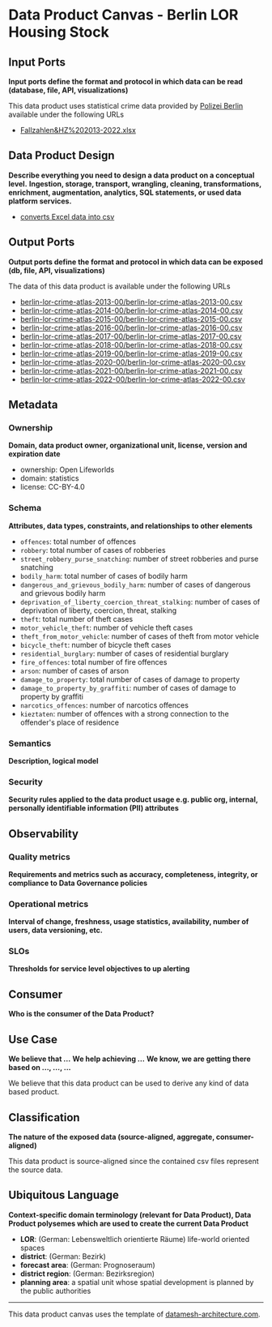 # Data Product Canvas - Berlin LOR Housing Stock

## Input Ports

**Input ports define the format and protocol in which data can be read (database, file, API, visualizations)**

This data product uses statistical crime data provided
by [Polizei Berlin](https://daten.berlin.de/datensaetze/kriminalit%C3%A4tsatlas-berlin/) available under the following
URLs

* [Fallzahlen&HZ%202013-2022.xlsx](https://www.kriminalitaetsatlas.berlin.de/K-Atlas/bezirke/Fallzahlen&HZ%202013-2022.xlsx)

## Data Product Design

**Describe everything you need to design a data product on a conceptual level.**
**Ingestion, storage, transport, wrangling, cleaning, transformations, enrichment, augmentation, analytics, SQL
statements, or used data platform services.**

* [converts Excel data into csv](../lib/transform/data_csv_converter.py)

## Output Ports

**Output ports define the format and protocol in which data can be exposed (db, file, API, visualizations)**

The data of this data product is available under the following URLs

* [berlin-lor-crime-atlas-2013-00/berlin-lor-crime-atlas-2013-00.csv](https://raw.githubusercontent.com/open-lifeworlds/open-lifeworlds-data-product-berlin-lor-crime-atlas-source-aligned/main/data/berlin-lor-crime-atlas-2013-00/berlin-lor-crime-atlas-2013-00.csv)
* [berlin-lor-crime-atlas-2014-00/berlin-lor-crime-atlas-2014-00.csv](https://raw.githubusercontent.com/open-lifeworlds/open-lifeworlds-data-product-berlin-lor-crime-atlas-source-aligned/main/data/berlin-lor-crime-atlas-2014-00/berlin-lor-crime-atlas-2014-00.csv)
* [berlin-lor-crime-atlas-2015-00/berlin-lor-crime-atlas-2015-00.csv](https://raw.githubusercontent.com/open-lifeworlds/open-lifeworlds-data-product-berlin-lor-crime-atlas-source-aligned/main/data/berlin-lor-crime-atlas-2015-00/berlin-lor-crime-atlas-2015-00.csv)
* [berlin-lor-crime-atlas-2016-00/berlin-lor-crime-atlas-2016-00.csv](https://raw.githubusercontent.com/open-lifeworlds/open-lifeworlds-data-product-berlin-lor-crime-atlas-source-aligned/main/data/berlin-lor-crime-atlas-2016-00/berlin-lor-crime-atlas-2016-00.csv)
* [berlin-lor-crime-atlas-2017-00/berlin-lor-crime-atlas-2017-00.csv](https://raw.githubusercontent.com/open-lifeworlds/open-lifeworlds-data-product-berlin-lor-crime-atlas-source-aligned/main/data/berlin-lor-crime-atlas-2017-00/berlin-lor-crime-atlas-2017-00.csv)
* [berlin-lor-crime-atlas-2018-00/berlin-lor-crime-atlas-2018-00.csv](https://raw.githubusercontent.com/open-lifeworlds/open-lifeworlds-data-product-berlin-lor-crime-atlas-source-aligned/main/data/berlin-lor-crime-atlas-2018-00/berlin-lor-crime-atlas-2018-00.csv)
* [berlin-lor-crime-atlas-2019-00/berlin-lor-crime-atlas-2019-00.csv](https://raw.githubusercontent.com/open-lifeworlds/open-lifeworlds-data-product-berlin-lor-crime-atlas-source-aligned/main/data/berlin-lor-crime-atlas-2019-00/berlin-lor-crime-atlas-2019-00.csv)
* [berlin-lor-crime-atlas-2020-00/berlin-lor-crime-atlas-2020-00.csv](https://raw.githubusercontent.com/open-lifeworlds/open-lifeworlds-data-product-berlin-lor-crime-atlas-source-aligned/main/data/berlin-lor-crime-atlas-2020-00/berlin-lor-crime-atlas-2020-00.csv)
* [berlin-lor-crime-atlas-2021-00/berlin-lor-crime-atlas-2021-00.csv](https://raw.githubusercontent.com/open-lifeworlds/open-lifeworlds-data-product-berlin-lor-crime-atlas-source-aligned/main/data/berlin-lor-crime-atlas-2021-00/berlin-lor-crime-atlas-2021-00.csv)
* [berlin-lor-crime-atlas-2022-00/berlin-lor-crime-atlas-2022-00.csv](https://raw.githubusercontent.com/open-lifeworlds/open-lifeworlds-data-product-berlin-lor-crime-atlas-source-aligned/main/data/berlin-lor-crime-atlas-2022-00/berlin-lor-crime-atlas-2022-00.csv)

## Metadata

### Ownership

**Domain, data product owner, organizational unit, license, version and expiration date**

* ownership: Open Lifeworlds
* domain: statistics
* license: CC-BY-4.0

### Schema

**Attributes, data types, constraints, and relationships to other elements**

* `offences`: total number of offences
* `robbery`: total number of cases of robberies
* `street_robbery_purse_snatching`: number of street robberies and purse snatching
* `bodily_harm`: total number of cases of bodily harm
* `dangerous_and_grievous_bodily_harm`: number of cases of dangerous and grievous bodily harm
* `deprivation_of_liberty_coercion_threat_stalking`: number of cases of deprivation of liberty, coercion, threat,
  stalking
* `theft`: total number of theft cases
* `motor_vehicle_theft`: number of vehicle theft cases
* `theft_from_motor_vehicle`: number of cases of theft from motor vehicle
* `bicycle_theft`: number of bicycle theft cases
* `residential_burglary`: number of cases of residential burglary
* `fire_offences`: total number of fire offences
* `arson`: number of cases of arson
* `damage_to_property`: total number of cases of damage to property
* `damage_to_property_by_graffiti`: number of cases of damage to property by graffiti
* `narcotics_offences`: number of narcotics offences
* `kieztaten`: number of offences with a strong connection to the offender's place of residence

### Semantics

**Description, logical model**

### Security

**Security rules applied to the data product usage e.g. public org, internal, personally identifiable information (PII)
attributes**

## Observability

### Quality metrics

**Requirements and metrics such as accuracy, completeness, integrity, or compliance to Data Governance policies**

### Operational metrics

**Interval of change, freshness, usage statistics, availability, number of users, data versioning, etc.**

### SLOs

**Thresholds for service level objectives to up alerting**

## Consumer

**Who is the consumer of the Data Product?**

## Use Case

**We believe that ...**
**We help achieving ...**
**We know, we are getting there based on ..., ..., ...**

We believe that this data product can be used to derive any kind of data based product.

## Classification

**The nature of the exposed data (source-aligned, aggregate, consumer-aligned)**

This data product is source-aligned since the contained csv files represent the source data.

## Ubiquitous Language

**Context-specific domain terminology (relevant for Data Product), Data Product polysemes which are used to create the
current Data Product**

* **LOR**: (German: Lebensweltlich orientierte Räume) life-world oriented spaces
* **district**: (German: Bezirk)
* **forecast area**: (German: Prognoseraum)
* **district region**: (German: Bezirksregion)
* **planning area**: a spatial unit whose spatial development is planned by the public authorities

---
This data product canvas uses the template
of [datamesh-architecture.com](https://www.datamesh-architecture.com/data-product-canvas).

